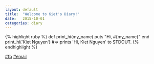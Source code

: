 ```yaml
---
layout: default
title:  "Welcome to Kiet's Diary!"
date:   2015-10-01
categories: diary
---
```


{% highlight ruby %}
def print_hi(my_name)
  puts "Hi, #{my_name}"
end
print_hi('Kiet Nguyen')
#=> prints 'Hi, Kiet Nguyen' to STDOUT.
{% endhighlight %}

[#fb](https://facebook.com/kietnguyen3892)
[#email](kietnvt.it@gmail.com)
